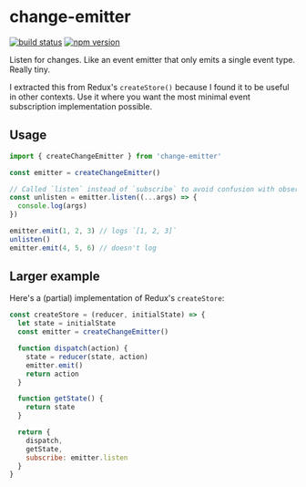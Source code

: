 change-emitter
==============

[![build status](https://img.shields.io/travis/acdlite/change-emitter/master.svg?style=flat-square)](https://travis-ci.org/acdlite/change-emitter)
[![npm version](https://img.shields.io/npm/v/change-emitter.svg?style=flat-square)](https://www.npmjs.com/package/change-emitter)

Listen for changes. Like an event emitter that only emits a single event type. Really tiny.

I extracted this from Redux's `createStore()` because I found it to be useful in other contexts. Use it where you want the most minimal event subscription implementation possible.

## Usage

```js
import { createChangeEmitter } from 'change-emitter'

const emitter = createChangeEmitter()

// Called `listen` instead of `subscribe` to avoid confusion with observable spec
const unlisten = emitter.listen((...args) => {
  console.log(args)
})

emitter.emit(1, 2, 3) // logs `[1, 2, 3]`
unlisten()
emitter.emit(4, 5, 6) // doesn't log
```

## Larger example

Here's a (partial) implementation of Redux's `createStore`:

```js
const createStore = (reducer, initialState) => {
  let state = initialState
  const emitter = createChangeEmitter()

  function dispatch(action) {
    state = reducer(state, action)
    emitter.emit()
    return action
  }

  function getState() {
    return state
  }

  return {
    dispatch,
    getState,
    subscribe: emitter.listen
  }
}
```
